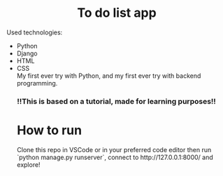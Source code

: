 <h1 align="center">To do list app</h1>

Used technologies:
<ul>
<li>Python</li>
<li>Django</li>
<li>HTML</li>
<li>CSS</li>
My first ever try with Python, and my first ever try with backend programming.
<h3>!!This is based on a tutorial, made for learning purposes!!</h1>

<h1>How to run</h1>
Clone this repo in VSCode or in your preferred code editor then run `python manage.py runserver`, connect to http://127.0.0.1:8000/ and explore!

